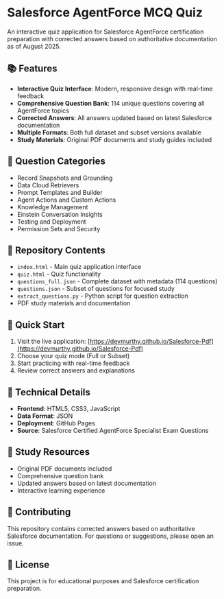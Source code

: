 # Salesforce AgentForce MCQ Quiz

An interactive quiz application for Salesforce AgentForce certification preparation with corrected answers based on authoritative documentation as of August 2025.

## 📚 Features

- **Interactive Quiz Interface**: Modern, responsive design with real-time feedback
- **Comprehensive Question Bank**: 114 unique questions covering all AgentForce topics
- **Corrected Answers**: All answers updated based on latest Salesforce documentation
- **Multiple Formats**: Both full dataset and subset versions available
- **Study Materials**: Original PDF documents and study guides included

## 🎯 Question Categories

- Record Snapshots and Grounding
- Data Cloud Retrievers
- Prompt Templates and Builder
- Agent Actions and Custom Actions
- Knowledge Management
- Einstein Conversation Insights
- Testing and Deployment
- Permission Sets and Security

## 📁 Repository Contents

- `index.html` - Main quiz application interface
- `quiz.html` - Quiz functionality
- `questions_full.json` - Complete dataset with metadata (114 questions)
- `questions.json` - Subset of questions for focused study
- `extract_questions.py` - Python script for question extraction
- PDF study materials and documentation

## 🚀 Quick Start

1. Visit the live application: [https://devmurthy.github.io/Salesforce-Pdf](https://devmurthy.github.io/Salesforce-Pdf)
2. Choose your quiz mode (Full or Subset)
3. Start practicing with real-time feedback
4. Review correct answers and explanations

## 🔧 Technical Details

- **Frontend**: HTML5, CSS3, JavaScript
- **Data Format**: JSON
- **Deployment**: GitHub Pages
- **Source**: Salesforce Certified AgentForce Specialist Exam Questions

## 📖 Study Resources

- Original PDF documents included
- Comprehensive question bank
- Updated answers based on latest documentation
- Interactive learning experience

## 🤝 Contributing

This repository contains corrected answers based on authoritative Salesforce documentation. For questions or suggestions, please open an issue.

## 📄 License

This project is for educational purposes and Salesforce certification preparation.
